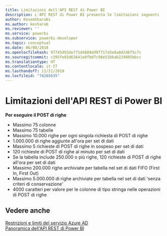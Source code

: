 ```yaml
---
title: Limitazioni dell'API REST di Power BI
description: L'API REST di Power BI presenta le limitazioni seguenti
author: KesemSharabi
ms.author: kesharab
ms.reviewer: ''
ms.service: powerbi
ms.subservice: powerbi-developer
ms.topic: conceptual
ms.date: 06/08/2018
ms.openlocfilehash: 97745d93de771d4888dd97717a5e8a8d2d6f5c7c
ms.sourcegitcommit: c395fe83d63641e0fbd7c98e51bbab224805bbcc
ms.translationtype: HT
ms.contentlocale: it-IT
ms.lasthandoff: 11/21/2019
ms.locfileid: "74265635"
---
```

# <a name="power-bi-rest-api-limitations"></a>Limitazioni dell'API REST di Power BI  
  
**Per eseguire il POST di righe**
  
* Massimo 75 colonne
* Massimo 75 tabelle
* Massimo 10.000 righe per ogni singola richiesta di POST di righe  
* 1\.000.000 di righe aggiunte all'ora per set di dati  
* Massimo 5 richieste di POST di righe in sospeso per set di dati  
* 120 richieste di POST di righe al minuto per set di dati
* Se la tabella include 250.000 o più righe, 120 richieste di POST di righe all'ora per set di dati
* Massimo 200.000 righe archiviate per tabella nel set di dati FIFO (First In, First Out)
* Massimo 5.000.000 di righe archiviate per tabella nel set di dati 'senza criteri di conservazione'  
* 4000 caratteri per valore per le colonne di tipo stringa nelle operazioni di POST di righe
  
## <a name="see-also"></a>Vedere anche

[Restrizioni e limiti del servizio Azure AD](https://docs.microsoft.com/azure/active-directory/active-directory-service-limits-restrictions)   
[Panoramica dell'API REST di Power BI](https://docs.microsoft.com/rest/api/power-bi/)
